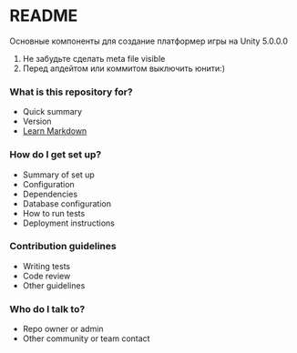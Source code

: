 # README #

Основные компоненты для создание платформер игры на Unity 5.0.0.0
1. Не забудьте сделать meta file visible
2. Перед апдейтом или коммитом выключить юнити:)

### What is this repository for? ###

* Quick summary
* Version
* [Learn Markdown](https://bitbucket.org/tutorials/markdowndemo)

### How do I get set up? ###

* Summary of set up
* Configuration
* Dependencies
* Database configuration
* How to run tests
* Deployment instructions

### Contribution guidelines ###

* Writing tests
* Code review
* Other guidelines

### Who do I talk to? ###

* Repo owner or admin
* Other community or team contact